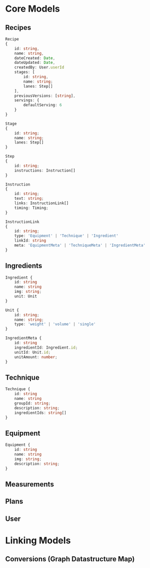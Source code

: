# Core Models

## Recipes

```ts
Recipe
{
    id: string,
    name: string,
    dateCreated: Date,
    dateUpdated: Date,
    createdBy: User.userId
    stages: [
        id: string,
        name: string;
        lanes: Step[]
    ],
    previousVersions: [string],
    servings: {
        defaultServing: 6
    }
}

Stage
{
    id: string;
    name: string;
    lanes: Step[]
}

Step
{
    id: string;
    instructions: Instruction[]
}

Instruction
{
    id: string;
    text: string;
    links: InstructionLink[]
    timing: Timing;
}

InstructionLink
{
    id: string;
    type: 'Equipment' | 'Technique' | 'Ingredient'
    linkId: string
    meta: 'EquipmentMeta' | 'TechniqueMeta' | 'IngredientMeta'
}

```

## Ingredients

```ts
Ingredient {
    id: string
    name: string
    img: string;
    unit: Unit
}

Unit {
    id: string;
    name: string;
    type: 'weight' | 'volume' | 'single'
}

IngredientMeta {
    id: string
    ingredientId: Ingredient.id;
    unitId: Unit.id;
    unitAmount: number;
}
```

## Technique

```ts
Technique {
    id: string
    name: string
    groupId: string;
    description: string;
    ingredientIds: string[]
}

```

## Equipment

```ts
Equipment {
    id: string
    name: string
    img: string;
    description: string;
}
```

## Measurements

## Plans

## User

# Linking Models

## Conversions (Graph Datastructure Map)

